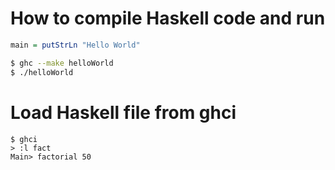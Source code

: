 # How to compile Haskell code and run

```hello.hs
main = putStrLn "Hello World"
```

```bash
$ ghc --make helloWorld
$ ./helloWorld
```

# Load Haskell file from ghci

```
$ ghci
> :l fact
Main> factorial 50
```
